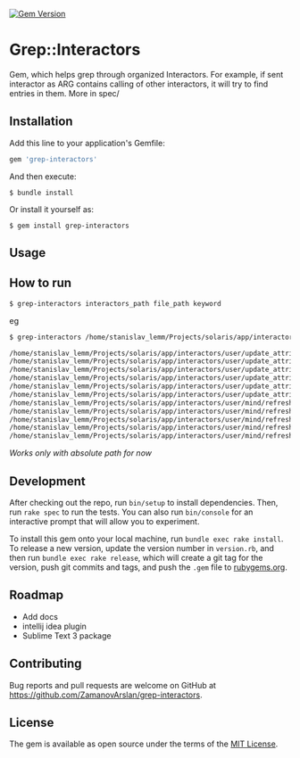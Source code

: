 [![Gem Version](https://badge.fury.io/rb/grep-interactors.svg)](https://badge.fury.io/rb/grep-interactors)

# Grep::Interactors

Gem, which helps grep through organized Interactors.
For example, if sent interactor as ARG contains calling of other interactors, it will try to find entries in them.
More in spec/

## Installation

Add this line to your application's Gemfile:

```ruby
gem 'grep-interactors'
```

And then execute:

    $ bundle install

Or install it yourself as:

    $ gem install grep-interactors

## Usage

## How to run
```bash
$ grep-interactors interactors_path file_path keyword
```
eg
```bash
$ grep-interactors /home/stanislav_lemm/Projects/solaris/app/interactors/ /home/stanislav_lemm/Projects/solaris/app/interactors/agreements/create.rb user

/home/stanislav_lemm/Projects/solaris/app/interactors/user/update_attributes.rb:6
/home/stanislav_lemm/Projects/solaris/app/interactors/user/update_attributes.rb:9
/home/stanislav_lemm/Projects/solaris/app/interactors/user/update_attributes.rb:12
/home/stanislav_lemm/Projects/solaris/app/interactors/user/update_attributes.rb:18
/home/stanislav_lemm/Projects/solaris/app/interactors/user/update_attributes.rb:30
/home/stanislav_lemm/Projects/solaris/app/interactors/user/update_attributes.rb:34
/home/stanislav_lemm/Projects/solaris/app/interactors/user/mind/refresh_value.rb:8
/home/stanislav_lemm/Projects/solaris/app/interactors/user/mind/refresh_value.rb:9
/home/stanislav_lemm/Projects/solaris/app/interactors/user/mind/refresh_value.rb:13
/home/stanislav_lemm/Projects/solaris/app/interactors/user/mind/refresh_value.rb:35
/home/stanislav_lemm/Projects/solaris/app/interactors/user/mind/refresh_value.rb:39
```
_Works only with absolute path for now_

## Development

After checking out the repo, run `bin/setup` to install dependencies. Then, run `rake spec` to run the tests. You can also run `bin/console` for an interactive prompt that will allow you to experiment.

To install this gem onto your local machine, run `bundle exec rake install`. To release a new version, update the version number in `version.rb`, and then run `bundle exec rake release`, which will create a git tag for the version, push git commits and tags, and push the `.gem` file to [rubygems.org](https://rubygems.org).

## Roadmap
* Add docs
* intellij idea plugin
* Sublime Text 3 package

## Contributing

Bug reports and pull requests are welcome on GitHub at https://github.com/ZamanovArslan/grep-interactors.


## License

The gem is available as open source under the terms of the [MIT License](https://opensource.org/licenses/MIT).

